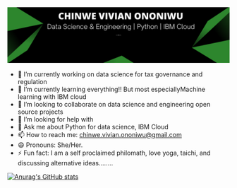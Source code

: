 <img src= 'Banner two.png' />

- 🔭 I’m currently working on data science for tax governance and regulation
- 🌱 I’m currently learning everything!! But most especiallyMachine learning with IBM cloud
- 👯 I’m looking to collaborate on data science and engineering open source projects
- 🤔 I’m looking for help with 
- 💬 Ask me about Python for data science, IBM Cloud
- 📫 How to reach me: chinwe.vivian.ononiwu@gmail.com
- 😄 Pronouns: She/Her.
- ⚡ Fun fact: I am a self proclaimed philomath, love yoga, taichi, and discussing alternative ideas........

[![Anurag's GitHub stats](https://github-readme-stats.vercel.app/api?username=chivian&theme=merko)](https://github.com/anuraghazra/github-readme-stats)
